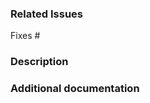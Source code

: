 ### Related Issues
<!--Write 'Fixes #(issue)' for every issue fixed-->
Fixes #

### Description
<!--Describe how you solved the issue for your reviewer-->

### Additional documentation

